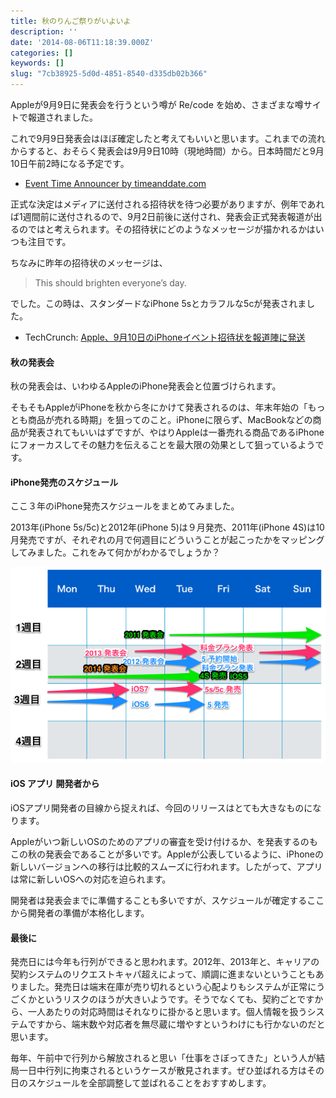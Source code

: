 ```yaml
---
title: 秋のりんご祭りがいよいよ
description: ''
date: '2014-08-06T11:18:39.000Z'
categories: []
keywords: []
slug: "7cb38925-5d0d-4851-8540-d335db02b366"
---
```

Appleが9月9日に発表会を行うという噂が Re/code を始め、さまざまな噂サイトで報道されました。

これで9月9日発表会はほぼ確定したと考えてもいいと思います。これまでの流れからすると、おそらく発表会は9月9日10時（現地時間）から。日本時間だと9月10日午前2時になる予定です。

*   [Event Time Announcer by timeanddate.com](http://www.timeanddate.com/worldclock/fixedtime.html?msg=Apple+Media+Event+September&iso=20140909T10&p1=1239)

正式な決定はメディアに送付される招待状を待つ必要がありますが、例年であれば1週間前に送付されるので、9月2日前後に送付され、発表会正式発表報道が出るのではと考えられます。その招待状にどのようなメッセージが描かれるかはいつも注目です。

ちなみに昨年の招待状のメッセージは、

> This should brighten everyone’s day.

でした。この時は、スタンダードなiPhone 5sとカラフルな5cが発表されました。

*   TechCrunch: [Apple、9月10日のiPhoneイベント招待状を報道陣に発送](http://jp.techcrunch.com/2013/09/04/20130903apples-september-10-iphone-event-now-official-as-invites-sent-to-press/)

#### 秋の発表会

秋の発表会は、いわゆるAppleのiPhone発表会と位置づけられます。

そもそもAppleがiPhoneを秋から冬にかけて発表されるのは、年末年始の「もっとも商品が売れる時期」を狙ってのこと。iPhoneに限らず、MacBookなどの商品が発表されてもいいはずですが、やはりAppleは一番売れる商品であるiPhoneにフォーカスしてその魅力を伝えることを最大限の効果として狙っているようです。

#### iPhone発売のスケジュール

ここ３年のiPhone発売スケジュールをまとめてみました。

2013年(iPhone 5s/5c)と2012年(iPhone 5)は９月発売、2011年(iPhone 4S)は10月発売ですが、それぞれの月で何週目にどういうことが起こったかをマッピングしてみました。これをみて何かがわかるでしょうか？

![](0__OouLiHiFgZaxAlZK.png)

#### iOS アプリ 開発者から

iOSアプリ開発者の目線から捉えれば、今回のリリースはとても大きなものになります。

Appleがいつ新しいOSのためのアプリの審査を受け付けるか、を発表するのもこの秋の発表会であることが多いです。Appleが公表しているように、iPhoneの新しいバージョンへの移行は比較的スムーズに行われます。したがって、アプリは常に新しいOSへの対応を迫られます。

開発者は発表会までに準備することも多いですが、スケジュールが確定するここから開発者の準備が本格化します。

#### 最後に

発売日には今年も行列ができると思われます。2012年、2013年と、キャリアの契約システムのリクエストキャパ超えによって、順調に進まないということもありました。発売日は端末在庫が売り切れるという心配よりもシステムが正常にうごくかというリスクのほうが大きいようです。そうでなくても、契約ごとですから、一人あたりの対応時間はそれなりに掛かると思います。個人情報を扱うシステムですから、端末数や対応者を無尽蔵に増やすというわけにも行かないのだと思います。

毎年、午前中で行列から解放されると思い「仕事をさぼってきた」という人が結局一日中行列に拘束されるというケースが散見されます。ぜひ並ばれる方はその日のスケジュールを全部調整して並ばれることをおすすめします。